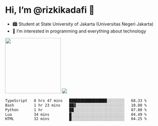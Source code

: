 # Hi, I’m @rizkikadafi 👋
- 🏙 Student at State University of Jakarta (Universitas Negeri Jakarta)
- 👀 I’m interested in programming and everything about technology
<img height="180em" src="https://github-readme-stats.vercel.app/api?username=rizkikadafi&show_icons=true&hide_border=true&&count_private=true&include_all_commits=true" />
<img src="https://github-readme-stats.vercel.app/api/top-langs/?username=rizkikadafi&show_icons=true&hide_border=true&&count_private=true&include_all_commits=true" />

<!--START_SECTION:waka-->

```txt
TypeScript   8 hrs 47 mins   █████████████████░░░░░░░░   68.33 %
Bash         1 hr 23 mins    ██▓░░░░░░░░░░░░░░░░░░░░░░   10.80 %
Python       1 hr            ██░░░░░░░░░░░░░░░░░░░░░░░   07.80 %
Lua          34 mins         █░░░░░░░░░░░░░░░░░░░░░░░░   04.49 %
HTML         32 mins         █░░░░░░░░░░░░░░░░░░░░░░░░   04.25 %
```

<!--END_SECTION:waka-->

<!---
rizkikadafi/rizkikadafi is a ✨ special ✨ repository because its `README.md` (this file) appears on your GitHub profile.
You can click the Preview link to take a look at your changes.
--->
